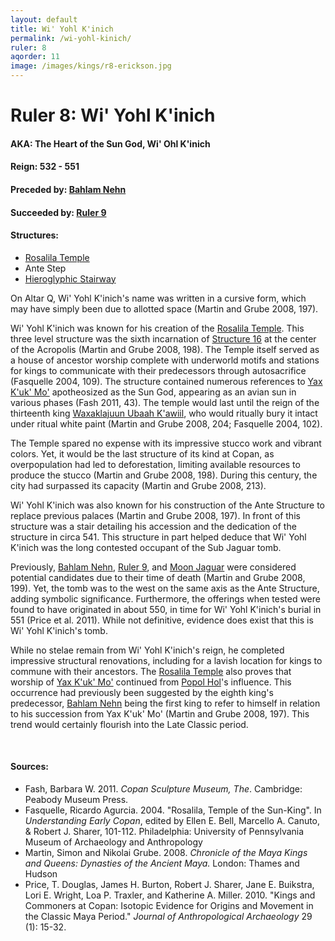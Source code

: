 ```yaml
---
layout: default
title: Wi' Yohl K'inich
permalink: /wi-yohl-kinich/
ruler: 8
aqorder: 11
image: /images/kings/r8-erickson.jpg
---
```


# Ruler 8: Wi' Yohl K'inich

#### <strong>AKA:</strong> The Heart of the Sun God, Wi' Ohl K'inich
#### <strong>Reign:</strong> 532 - 551
#### <strong>Preceded by:</strong> <a href="{{site.baseurl}}/bahlam-nehn">Bahlam Nehn</a>
#### <strong>Succeeded by:</strong> <a href="{{site.baseurl}}/ruler-9">Ruler 9</a>
#### <strong>Structures:</strong>
<ul>
<li><a href="{{site.baseurl}}/structure-16">Rosalila Temple</a></li>
<li>Ante Step</li>
<li><a href="{{site.baseurl}}/hieroglyphic-stairway">Hieroglyphic Stairway</a></li>
</ul>

On Altar Q, Wi' Yohl K'inich's name was written in a cursive form, which may have simply been due to allotted space (Martin and Grube 2008, 197).  

Wi' Yohl K'inich was known for his creation of the <a href="{{site.baseurl}}/structure-16">Rosalila Temple</a>. This three level structure was the sixth incarnation of <a href="{{site.baseurl}}/structure-16">Structure 16</a> at the center of the Acropolis (Martin and Grube 2008, 198). The Temple itself served as a house of ancestor worship complete with underworld motifs and stations for kings to communicate with their predecessors through autosacrifice (Fasquelle 2004, 109). The structure contained numerous references to <a href="{{site.baseurl}}/yax-kuk-mo">Yax K'uk' Mo'</a> apotheosized as the Sun God, appearing as an avian sun in various phases (Fash 2011, 43). The temple would last until the reign of the thirteenth king <a href="{{site.baseurl}}/waxaklajuun-ubaah-kawiil">Waxaklajuun Ubaah K'awiil</a>, who would ritually bury it intact under ritual white paint (Martin and Grube 2008, 204; Fasquelle 2004, 102).

The Temple spared no expense with its impressive stucco work and vibrant colors. Yet, it would be the last structure of its kind at Copan, as overpopulation had led to deforestation, limiting available resources to produce the stucco (Martin and Grube 2008, 198). During this century, the city had surpassed its capacity (Martin and Grube 2008, 213).

Wi' Yohl K'inich was also known for his construction of the Ante Structure to replace previous palaces (Martin and Grube 2008, 197). In front of this structure was a stair detailing his accession and the dedication of the structure in circa 541. This structure in part helped deduce that Wi' Yohl K'inich was the long contested occupant of the Sub Jaguar tomb.

Previously, <a href="{{site.baseurl}}/bahlam-nehn">Bahlam Nehn</a>, <a href="{{site.baseurl}}/ruler-9">Ruler 9</a>, and <a href="{{site.baseurl}}/moon-jaguar">Moon Jaguar</a> were considered potential candidates due to their time of death (Martin and Grube 2008, 199). Yet, the tomb was to the west on the same axis as the Ante Structure, adding symbolic significance. Furthermore, the offerings when tested were found to have originated in about 550, in time for Wi' Yohl K'inich's burial in 551 (Price et al. 2011). While not definitive, evidence does exist that this is Wi' Yohl K'inich's tomb.

While no stelae remain from Wi' Yohl K'inich's reign, he completed impressive structural renovations, including for a lavish location for kings to commune with their ancestors. The <a href="{{site.baseurl}}/structure-16">Rosalila Temple</a> also proves that worship of <a href="{{site.baseurl}}/yax-kuk-mo">Yax K'uk' Mo'</a> continued from <a href="{{site.baseurl}}/popol-hol">Popol Hol</a>'s influence. This occurrence had previously been suggested by the eighth king's predecessor, <a href="{{site.baseurl}}/bahlam-nehn">Bahlam Nehn</a> being the first king to refer to himself in relation to his succession from Yax K'uk' Mo' (Martin and Grube 2008, 197). This trend would certainly flourish into the Late Classic period.

<br>

#### <strong>Sources:</strong>
<ul>
<li>Fash, Barbara W. 2011. <cite>Copan Sculpture Museum, The</cite>. Cambridge:
    Peabody Museum Press.</li>
<li>Fasquelle, Ricardo Agurcia. 2004. "Rosalila, Temple of the Sun-King". In <cite>Understanding Early Copan</cite>, edited by Ellen E. Bell, Marcello A. Canuto, & Robert J. Sharer, 101-112. Philadelphia: University of Pennsylvania Museum of Archaeology and Anthropology</li>
<li>Martin, Simon and Nikolai Grube. 2008. <cite>Chronicle of the Maya Kings and
    Queens: Dynasties of the Ancient Maya.</cite> London: Thames and Hudson</li>
<li>Price, T. Douglas, James H. Burton, Robert J. Sharer, Jane E. Buikstra, Lori E. Wright, Loa P. Traxler, and Katherine A. Miller. 2010. "Kings and Commoners at Copan: Isotopic Evidence for Origins and Movement in the Classic Maya Period." <cite>Journal of Anthropological Archaeology</cite> 29 (1): 15-32.</li>
</ul>
